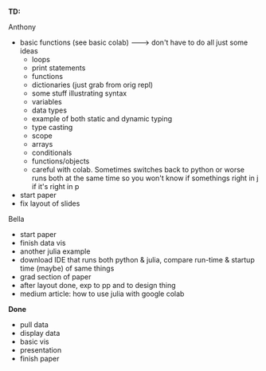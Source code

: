 **TD:**



Anthony
- basic functions (see basic colab) ---> don't have to do all just some ideas
  - loops 
  - print statements
  - functions
  - dictionaries (just grab from orig repl)
  - some stuff illustrating syntax
  - variables
  - data types 
  - example of both static and dynamic typing
  - type casting
  - scope
  - arrays
  - conditionals
  - functions/objects
  * careful with colab. Sometimes switches back to python or worse runs both at the same time so you won't know if somethings right in j if it's right in p
- start paper  
- fix layout of slides
 
Bella
- start paper
- finish data vis
- another julia example
- download IDE that runs both python & julia, compare run-time & startup time (maybe) of same things
- grad section of paper
- after layout done, exp to pp and to design thing
- medium article: how to use julia with google colab



**Done**
- pull data
- display data
- basic vis
- presentation
- finish paper
